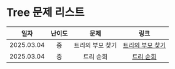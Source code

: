 

# Tree 문제 리스트


|일자 | 난이도 | 문제 | 링크 | 
|:---:|:---:|:---:|:---:|
|2025.03.04 | 중 | 트리의 부모 찾기 |[트리의 부모 찾기](https://www.acmicpc.net/problem/11725)|
|2025.03.04 | 중 | 트리 순회 | [트리 순회](https://www.acmicpc.net/problem/1991)|

